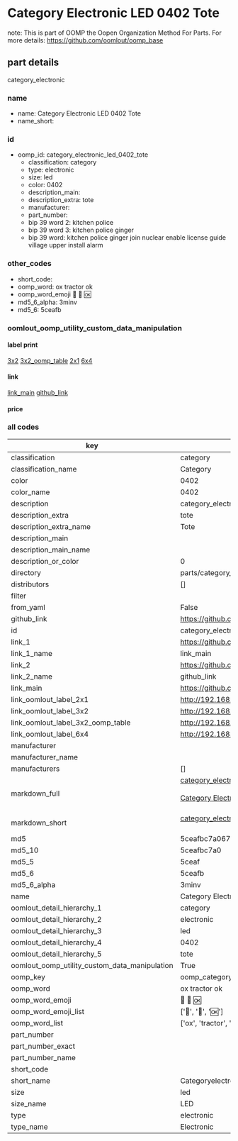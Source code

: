 # Category Electronic LED 0402 Tote  

note: This is part of OOMP the Oopen Organization Method For Parts. For more details: https://github.com/oomlout/oomp_base

##  part details



category_electronic

### name
* name: Category Electronic LED 0402 Tote
* name_short: 
### id
* oomp_id: category_electronic_led_0402_tote
  * classification: category
  * type: electronic
  * size: led
  * color: 0402
  * description_main: 
  * description_extra: tote
  * manufacturer: 
  * part_number: 
  * bip 39 word 2: kitchen police
  * bip 39 word 3: kitchen police ginger
  * bip 39 word: kitchen police ginger join nuclear enable license guide village upper install alarm

### other_codes
* short_code: 
* oomp_word: ox tractor ok
* oomp_word_emoji :ox: :tractor: :ok:
* md5_6_alpha: 3minv
* md5_6: 5ceafb






### oomlout_oomp_utility_custom_data_manipulation
#### label print
[3x2](http://192.168.1.245:1112/?label=oomp%203minv)
[3x2_oomp_table](http://192.168.1.107:1112/?label=oomp%203minv)
[2x1](http://192.168.1.242:1112/?label=oomp%203minv)
[6x4](http://192.168.1.55:1112/?label=oomp%203minv)    

#### link

[link_main](https://github.com/oomlout/oomlout_oomp_current_version_messy/tree/main/parts/category_electronic_led_0402_tote) [github_link](https://github.com/oomlout/oomlout_oomp_part_src/tree/main/parts/category_electronic_led_0402_tote)                             

#### price







### all codes 
| key | value |  
| --- | --- |  
| classification | category |  
| classification_name | Category |  
| color | 0402 |  
| color_name | 0402 |  
| description | category_electronic |  
| description_extra | tote |  
| description_extra_name | Tote |  
| description_main |  |  
| description_main_name |  |  
| description_or_color | 0  |  
| directory | parts/category_electronic_led_0402_tote |  
| distributors | [] |  
| filter |  |  
| from_yaml | False |  
| github_link | https://github.com/oomlout/oomlout_oomp_part_src/tree/main/parts/category_electronic_led_0402_tote |  
| id | category_electronic_led_0402_tote |  
| link_1 | https://github.com/oomlout/oomlout_oomp_current_version_messy/tree/main/parts/category_electronic_led_0402_tote |  
| link_1_name | link_main |  
| link_2 | https://github.com/oomlout/oomlout_oomp_part_src/tree/main/parts/category_electronic_led_0402_tote |  
| link_2_name | github_link |  
| link_main | https://github.com/oomlout/oomlout_oomp_current_version_messy/tree/main/parts/category_electronic_led_0402_tote |  
| link_oomlout_label_2x1 | http://192.168.1.242:1112/?label=oomp%203minv |  
| link_oomlout_label_3x2 | http://192.168.1.245:1112/?label=oomp%203minv |  
| link_oomlout_label_3x2_oomp_table | http://192.168.1.107:1112/?label=oomp%203minv |  
| link_oomlout_label_6x4 | http://192.168.1.55:1112/?label=oomp%203minv |  
| manufacturer |  |  
| manufacturer_name |  |  
| manufacturers | [] |  
| markdown_full | [category_electronic_led_0402_tote](https://github.com/oomlout/oomlout_oomp_current_version_messy/tree/main/parts/category_electronic_led_0402_tote)<br>[](https://github.com/oomlout/oomlout_oomp_current_version_messy/tree/main/parts/category_electronic_led_0402_tote)<br>[Category Electronic Led 0402 Tote](https://github.com/oomlout/oomlout_oomp_current_version_messy/tree/main/parts/category_electronic_led_0402_tote)<br><br> |  
| markdown_short | [category_electronic_led_0402_tote](https://github.com/oomlout/oomlout_oomp_current_version_messy/tree/main/parts/category_electronic_led_0402_tote)<br><br> |  
| md5 | 5ceafbc7a0679025254ba782c429ebd8 |  
| md5_10 | 5ceafbc7a0 |  
| md5_5 | 5ceaf |  
| md5_6 | 5ceafb |  
| md5_6_alpha | 3minv |  
| name | Category Electronic LED 0402 Tote |  
| oomlout_detail_hierarchy_1 | category |  
| oomlout_detail_hierarchy_2 | electronic |  
| oomlout_detail_hierarchy_3 | led |  
| oomlout_detail_hierarchy_4 | 0402 |  
| oomlout_detail_hierarchy_5 | tote |  
| oomlout_oomp_utility_custom_data_manipulation | True |  
| oomp_key | oomp_category_electronic_led_0402_tote |  
| oomp_word | ox tractor ok |  
| oomp_word_emoji | :ox: :tractor: :ok: |  
| oomp_word_emoji_list | [':ox:', ':tractor:', ':ok:'] |  
| oomp_word_list | ['ox', 'tractor', 'ok'] |  
| part_number |  |  
| part_number_exact |  |  
| part_number_name |  |  
| short_code |  |  
| short_name | Categoryelectronic |  
| size | led |  
| size_name | LED |  
| type | electronic |  
| type_name | Electronic |  
